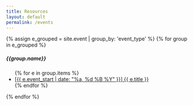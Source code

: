 ```yaml
---
title: Resources
layout: default
permalink: /events
---
```



{% assign e_grouped = site.event | group_by: 'event_type' %}
{% for group in e_grouped %}
  <h5>{{group.name}}</h5>  
  <ul>
  {% for e in group.items %}
    <li>
      <a href="{{ e.url }}">
        [{{ e.event_start | date: "%a, %d %B %Y" }}] {{ e.title }}
      </a>
    </li>
  {% endfor %}
  </ul>
{% endfor %}
